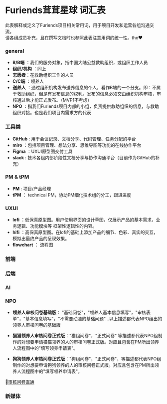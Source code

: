 
# Furiends茸茸星球 词汇表
此表解释或定义了Furiends项目相关常用词，用于项目开发和运营各组沟通交流。  
请各组成员补充，且在撰写文档时也参照此表注意用词的统一性。thx❤

### general
- **B/B端** ：我们的服务对象，指中国大陆公益救助组织，或组织工作人员
- **组织/机构** ：同上
- **志愿者**：在救助组织工作的人员
- **C/C端** ：领养人
- **送养人** ：通过组织机构发布送养信息的个人，看作B端的一个分支。即：不属于救助组织，但是有发布信息的权利。发布的信息必须交由组织机构审核，审核通过后才能正式发布。（MVP1不考虑）
- **NPO** ：指我们Furiends项目内部的小组，负责提供救助组织的信息，与救助组织对接。也是我们项目内需求方的代表


### 工具类
- **GitHub** : 用于会议记录、文档分享、代码管理、任务分配的平台
- **miro** ：包括项目管理、想法分享、思维导图等功能的在线协作平台
- **Figma** ：UXUI原型图交付工具
- **slack** : 技术各组内部阶段性文档分享与协作沟通平台（目前作为GitHub的补充）

### PM & tPM
- **PM** : 项目/产品经理
- **tPM** ： technical PM，协助PM细化技术组的分工，跟进进度

### UXUI
- **lofi** ：低保真原型图。用户使用界面的设计草图，仅展示产品的基本需求，业务逻辑、功能模块等 框架性逻辑性的内容。
- **hifi** ：高保真原型图。在lofi的基础上添加产品的细节、色彩、真实的交互，模拟出最终产品的呈现效果。
- **flowchart** ： 流程图

### 前端

### 后端

### AI

### NPO
- **领养人审核问卷基础版**： "基础问卷"，"领养人基本信息填写"，"审核表单"，"基本信息填写"，"不需要动脑的基础问题"...以上描述都代表NPO组出的领养人审核问卷的基础版

- **猫猫领养人审核问卷正式版**："猫组问卷"，"正式问卷" 等描述都代表NPO组制作的对想要申请猫猫领养的人的审核问卷正式版。对应且包含在PM所出领养人流程图中的"填写领养申请表"。  

- **狗狗领养人审核问卷正式版**："狗组问卷"，"正式问卷"，等描述都代表NPO组制作的对想要申请狗狗领养的人的审核问卷正式版。对应且包含在PM所出领养人流程图中的"填写领养申请表"。

🔗[审核问卷直通](https://github.com/Furiends/NPO/blob/main/领养人审核问卷.md)

### 新媒体
